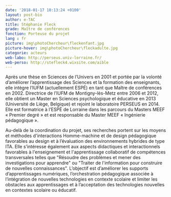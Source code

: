 ```yaml
---
date: '2018-01-17 10:13:24 +0100'
layout: post-bio
author: e-TAC
title: Stéphanie Fleck
grade: Maître de conférences
fonction: Porteuse du projet
lang : fr
picture: img\photoChercheur\fleckenfant.jpg
picture-hover: img\photoChercheur\fleckadulte.jpg
categorie: acteurs
web-labo: http://perseus.univ-lorraine.fr/
web-perso: http://stefleck4.wixsite.com/aible
---
```



Après une thèse en Sciences de l’Univers en 2001 et portée par la volonté d’améliorer l’apprentissage des Sciences et la formation des enseignants, elle intègre l’IUFM (actuellement ESPÉ) en tant que Maître de conférences en 2002. Directrice de l’IUFM de Montigny-lès-Metz entre 2006 et 2012, elle obtient un Master en Sciences psychologique et éducative en 2013 (Université de Liège, Belgique) et rejoint le laboratoire PERSEUS en 2014. Elle est formatrice à l’ESPÉ de Lorraine dans les parcours du Masters MEEF « Premier degré » et est responsable du Master MEEF « Ingénierie pédagogique ».  


Au-delà de la coordination du projet, ses recherches portent sur les moyens et méthodes d'interactions Homme-machine et de design pédagogique favorables au design et à l’évaluation des environnements hybrides de type ITA. Elle s’intéresse également aux aspects didactiques et interactionnels favorables à l'enseignement et l'apprentissage collaboratif de compétences transversales telles que "Résoudre des problèmes et mener des investigations pour apprendre" ou "Traiter de l'information pour construire de nouvelles connaissances". 
L’objectif est d’améliorer les supports d’apprentissages numériques, l’orchestration pédagogique associée à l’intégration de nouvelles technologies en contexte scolaire et limiter les obstacles aux apprentissages et à l’acceptation des technologies nouvelles en contextes scolaire ou éducatif.  



